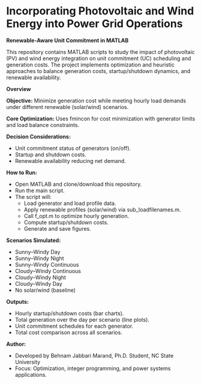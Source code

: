 # Incorporating Photovoltaic and Wind Energy into Power Grid Operations
**Renewable-Aware Unit Commitment in MATLAB**

This repository contains MATLAB scripts to study the impact of photovoltaic (PV) and wind energy integration on unit commitment (UC) scheduling and generation costs. The project implements optimization and heuristic approaches to balance generation costs, startup/shutdown dynamics, and renewable availability.

**Overview**

**Objective:** Minimize generation cost while meeting hourly load demands under different renewable (solar/wind) scenarios.

**Core Optimization:** Uses fmincon for cost minimization with generator limits and load balance constraints.

**Decision Considerations:**
  - Unit commitment status of generators (on/off).
  - Startup and shutdown costs.
  - Renewable availability reducing net demand.

**How to Run:**
  - Open MATLAB and clone/download this repository.
  - Run the main script.
  - The script will:
      - Load generator and load profile data.
      - Apply renewable profiles (solar/wind) via sub_loadfilenames.m.
      - Call f_opt.m to optimize hourly generation.
      - Compute startup/shutdown costs.
      - Generate and save figures.
   
**Scenarios Simulated:**

  - Sunny–Windy Day
  - Sunny–Windy Night
  - Sunny–Windy Continuous
  - Cloudy–Windy Continuous
  - Cloudy–Windy Night
  - Cloudy–Windy Day
  - No solar/wind (baseline)

**Outputs:**
  - Hourly startup/shutdown costs (bar charts).
  - Total generation over the day per scenario (line plots).
  - Unit commitment schedules for each generator.
  - Total cost comparison across all scenarios.

**Author:**
  - Developed by Behnam Jabbari Marand, Ph.D. Student, NC State University
  - Focus: Optimization, integer programming, and power systems applications.




